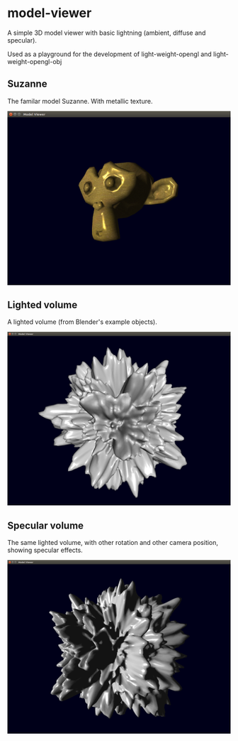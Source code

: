 # model-viewer
A simple 3D model viewer with basic lightning (ambient, diffuse and specular).

Used as a playground for the development of light-weight-opengl and light-weight-opengl-obj

## Suzanne

The familar model Suzanne. With metallic texture.

![Suzanne](https://raw.githubusercontent.com/psandahl/model-viewer/master/screenshots/suzanne.png)

## Lighted volume

A lighted volume (from Blender's example objects).

![Lighted volume](https://raw.githubusercontent.com/psandahl/model-viewer/master/screenshots/lighted-volume.png)

## Specular volume

The same lighted volume, with other rotation and other camera position, showing
specular effects.

![Specular volume](https://raw.githubusercontent.com/psandahl/model-viewer/master/screenshots/specular-volume.png)
